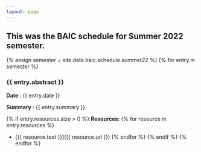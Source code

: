 ```yaml
---
layout: page
---
```

## This was the BAIC schedule for Summer 2022 semester.
{% assign semester = site.data.baic.schedule.summer22 %}
{% for entry in semester %}

### {{ entry.abstract }}

**Date** : {{ entry.date }}

**Summary** : {{ entry.summary }}

{% if entry.resources.size > 0 %}
**Resources**:
{% for resource in entry.resources %}
  * [{{ resource.text }}]({{ resource.url }})
{% endfor %}
{% endif %}
{% endfor %}
